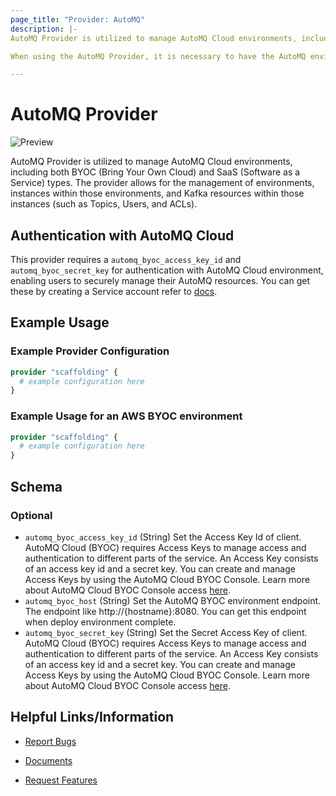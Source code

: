 ```yaml
---
page_title: "Provider: AutoMQ"
description: |-
AutoMQ Provider is utilized to manage AutoMQ Cloud environments, including both BYOC (Bring Your Own Cloud) and SaaS (Software as a Service) types. The provider allows for the management of environments, instances within those environments, and Kafka resources within those instances (such as Topics, Users, and ACLs).

When using the AutoMQ Provider, it is necessary to have the AutoMQ environment installed and deployed beforehand. You must access the environment console to create a Service Account, which will provide the Access Key information. Subsequently, you need to configure the correct Access Key and Endpoint.

---
```



# AutoMQ Provider
![Preview](https://img.shields.io/badge/Lifecycle_Stage-Preview-blue?style=flat&logoColor=8A3BE2&labelColor=rgba)

AutoMQ Provider is utilized to manage AutoMQ Cloud environments, including both BYOC (Bring Your Own Cloud) and SaaS (Software as a Service) types. The provider allows for the management of environments, instances within those environments, and Kafka resources within those instances (such as Topics, Users, and ACLs).

## Authentication with AutoMQ Cloud

This provider requires a `automq_byoc_access_key_id` and `automq_byoc_secret_key` for authentication with AutoMQ Cloud environment, enabling users to securely manage their AutoMQ resources. You can get these by creating a Service account refer to [docs](https://docs.automq.com/automq-cloud/manage-identities-and-access).

## Example Usage
### Example Provider Configuration

```terraform
provider "scaffolding" {
  # example configuration here
}
```

### Example Usage for an AWS BYOC environment

```terraform
provider "scaffolding" {
  # example configuration here
}
```

<!-- schema generated by tfplugindocs -->
## Schema

### Optional

- `automq_byoc_access_key_id` (String) Set the Access Key Id of client. AutoMQ Cloud (BYOC) requires Access Keys to manage access and authentication to different parts of the service. An Access Key consists of an access key id and a secret key. You can create and manage Access Keys by using the AutoMQ Cloud BYOC Console. Learn more about AutoMQ Cloud BYOC Console access [here](https://docs.automq.com/automq-cloud/manage-identities-and-access).
- `automq_byoc_host` (String) Set the AutoMQ BYOC environment endpoint. The endpoint like http://{hostname}:8080. You can get this endpoint when deploy environment complete.
- `automq_byoc_secret_key` (String) Set the Secret Access Key of client. AutoMQ Cloud (BYOC) requires Access Keys to manage access and authentication to different parts of the service. An Access Key consists of an access key id and a secret key. You can create and manage Access Keys by using the AutoMQ Cloud BYOC Console. Learn more about AutoMQ Cloud BYOC Console access [here](https://docs.automq.com/automq-cloud/manage-identities-and-access).

## Helpful Links/Information

* [Report Bugs](https://github.com/AutoMQ/terraform-provider-automq/issues)

* [Documents](https://docs.automq.com/automq-cloud/overview)

* [Request Features](https://automq66.feishu.cn/share/base/form/shrcn7qXbb5aKiYbKqbJtPlGWXc)
